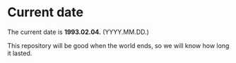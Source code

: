 # Current date

The current date is **1993.02.04.** (YYYY.MM.DD.)

This repository will be good when the world ends, so we will know how long it lasted.